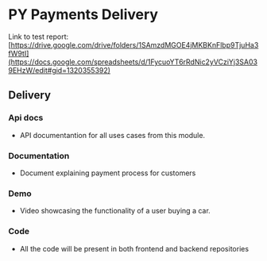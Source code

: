 # PY Payments Delivery

Link to test report: [https://drive.google.com/drive/folders/1SAmzdMGOE4jMKBKnFlbp9TjuHa3fW9tI](https://docs.google.com/spreadsheets/d/1FycuoYT6rRdNic2yVCziYj3SA039EHzW/edit#gid=1320355392)

## Delivery

### Api docs  

- API documentantion for all uses cases from this module.

### Documentation 

- Document explaining payment process for customers

### Demo

- Video showcasing the functionality of a user buying a car. 

### Code

- All the code will be present in both frontend and backend repositories
